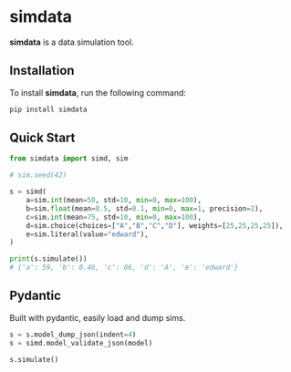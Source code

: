 # simdata

**simdata** is a data simulation tool.

## Installation
To install **simdata**, run the following command:
```bash
pip install simdata
```

## Quick Start
```python
from simdata import simd, sim

# sim.seed(42)

s = simd(
    a=sim.int(mean=50, std=10, min=0, max=100),
    b=sim.float(mean=0.5, std=0.1, min=0, max=1, precision=2),
    c=sim.int(mean=75, std=10, min=0, max=100),
    d=sim.choice(choices=["A","B","C","D"], weights=[25,25,25,25]),
    e=sim.literal(value="edward"),
)

print(s.simulate())
# {'a': 59, 'b': 0.46, 'c': 86, 'd': 'A', 'e': 'edward'}
```

## Pydantic
Built with pydantic, easily load and dump sims.
```python
s = s.model_dump_json(indent=4)
s = simd.model_validate_json(model)

s.simulate()
```